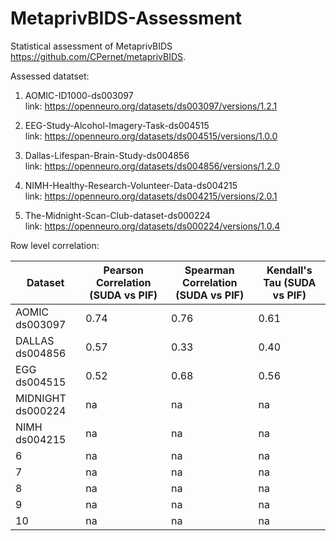 # MetaprivBIDS-Assessment
Statistical assessment of  MetaprivBIDS https://github.com/CPernet/metaprivBIDS. 

Assessed datatset: 

1. AOMIC-ID1000-ds003097<br>
link: https://openneuro.org/datasets/ds003097/versions/1.2.1

2. EEG-Study-Alcohol-Imagery-Task-ds004515<br>
link: https://openneuro.org/datasets/ds004515/versions/1.0.0

3. Dallas-Lifespan-Brain-Study-ds004856<br>
link: https://openneuro.org/datasets/ds004856/versions/1.2.0

4. NIMH-Healthy-Research-Volunteer-Data-ds004215<br>
link: https://openneuro.org/datasets/ds004215/versions/2.0.1

5. The-Midnight-Scan-Club-dataset-ds000224<br>
link: https://openneuro.org/datasets/ds000224/versions/1.0.4

Row level correlation:

| Dataset                 | Pearson Correlation (SUDA vs PIF) | Spearman Correlation (SUDA vs PIF) | Kendall's Tau (SUDA vs PIF)  |
|-------------------------|-----------------------------------|------------------------------------|------------------------------|
| AOMIC ds003097          | 0.74                              | 0.76                               | 0.61                         |
| DALLAS ds004856         | 0.57                              | 0.33                               | 0.40                         |
| EGG ds004515            | 0.52                              | 0.68                               | 0.56                         |
| MIDNIGHT ds000224       | na                                | na                                 | na                           |
| NIMH ds004215           | na                                | na                                 | na                           |
| 6                       | na                                | na                                 | na                           |
| 7                       | na                                | na                                 | na                           |
| 8                       | na                                | na                                 | na                           |
| 9                       | na                                | na                                 | na                           |
| 10                      | na                                | na                                 | na                           |
  
